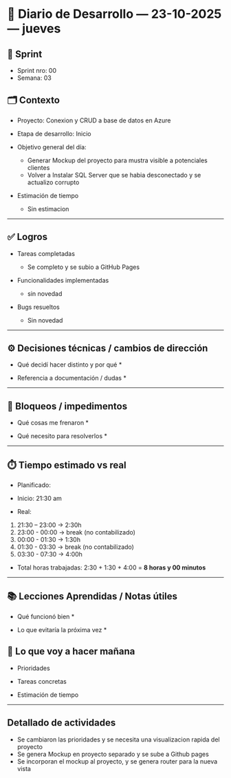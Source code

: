 # 📓 Diario de Desarrollo — 23-10-2025 — jueves
## 🏃 Sprint
- Sprint nro: 00
- Semana: 03

## 🗂️ Contexto
- Proyecto: Conexion y CRUD a base de datos en Azure 
- Etapa de desarrollo: Inicio
- Objetivo general del día: 
  * Generar Mockup del proyecto para mustra visible a potenciales clientes
  * Volver a Instalar SQL Server que se habia desconectado y se actualizo corrupto


- Estimación de tiempo
  * Sin estimacion

---

## ✅ Logros
- Tareas completadas 
  * Se completo y se subio a GitHub Pages

- Funcionalidades implementadas
  * sin novedad

- Bugs resueltos
  * Sin novedad

---

## ⚙️ Decisiones técnicas / cambios de dirección
- Qué decidí hacer distinto y por qué
  * 

- Referencia a documentación / dudas
  * 

---

## 🚧 Bloqueos / impedimentos
- Qué cosas me frenaron
  * 

- Qué necesito para resolverlos
  *

---

## ⏱️ Tiempo estimado vs real

 - Planificado: 

 - Inicio: 21:30 am

 - Real:

  1. 21:30 – 23:00 → 2:30h
  2. 23:00 - 00:00 → break (no contabilizado)
  3. 00:00 - 01:30 → 1:30h
  4. 01:30 - 03:30 → break (no contabilizado)
  5. 03:30 - 07:30 → 4:00h


 - Total horas trabajadas: 2:30 + 1:30 + 4:00 = **8 horas y 00 minutos**

 ---

## 📚 Lecciones Aprendidas / Notas útiles
- Qué funcionó bien
  * 

- Lo que evitaría la próxima vez
  * 

## 🔮 Lo que voy a hacer mañana
- Prioridades

- Tareas concretas

- Estimación de tiempo

---

## Detallado de actividades
- Se cambiaron las prioridades y se necesita una visualizacion rapida del proyecto
- Se genera Mockup en proyecto separado y se sube a Github pages
- Se incorporan el mockup al proyecto, y se genera router para la nueva vista

